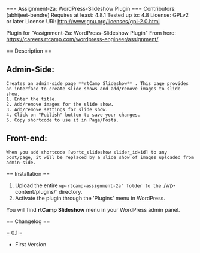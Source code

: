 ===  Assignment-2a: WordPress-Slideshow Plugin ===
Contributors: (abhijeet-bendre)
Requires at least: 4.8.1
Tested up to: 4.8
License: GPLv2 or later
License URI: http://www.gnu.org/licenses/gpl-2.0.html

Plugin for "Assignment-2a: WordPress-Slideshow Plugin"
From here: https://careers.rtcamp.com/wordpress-engineer/assignment/

== Description ==

##  Admin-Side:

    Creates an admin-side page **rtCamp Slideshow** . This page provides an interface to create slide shows and add/remove images to slide show.
    1. Enter the title.
    2. Add/remove images for the slide show.
    3. Add/remove settings for slide show.
    4. Click on "Publish" button to save your changes.
    5. Copy shortcode to use it in Page/Posts.

## Front-end:

    When you add shortcode [wprtc_slideshow slider_id=id] to any post/page, it will be replaced by a slide show of images uploaded from admin-side.

== Installation ==

1. Upload the entire `wp-rtcamp-assignment-2a' folder to the `/wp-content/plugins/` directory.
2. Activate the plugin through the 'Plugins' menu in WordPress.

You will find **rtCamp Slideshow** menu in your WordPress admin panel.


== Changelog ==

= 0.1 =
* First Version
